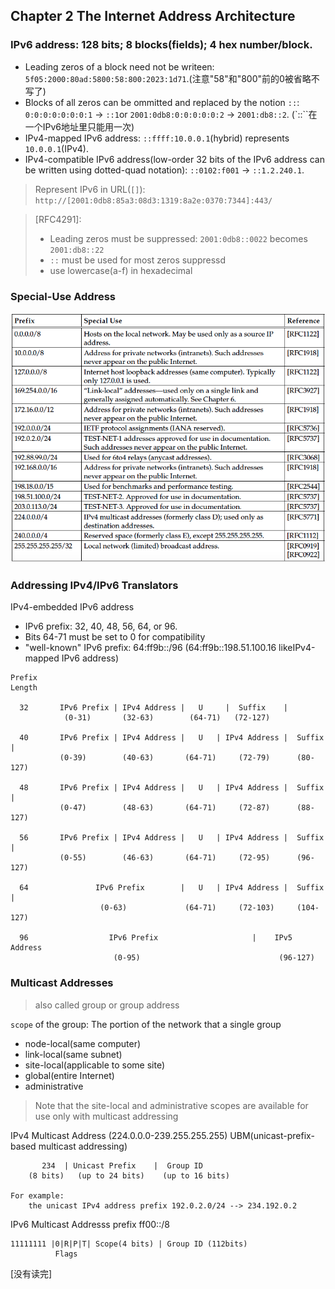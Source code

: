 ## Chapter 2 The Internet Address Architecture
### IPv6 address: 128 bits; 8 blocks(fields); 4 hex number/block.

* Leading zeros of a block need not be writeen: `5f05:2000:80ad:5800:58:800:2023:1d71`.(注意"58"和"800"前的0被省略不写了)
* Blocks of all zeros can be ommitted and replaced by the notion `::`: `0:0:0:0:0:0:0:1` -> `::1`or `2001:0db8:0:0:0:0:0:2` -> `2001:db8::2`. (`::``在一个IPv6地址里只能用一次)
* IPv4-mapped IPv6 address: `::ffff:10.0.0.1`(hybrid) represents `10.0.0.1`(IPv4).
* IPv4-compatible IPv6 address(low-order 32 bits of the IPv6 address can be written using dotted-quad notation): `::0102:f001` -> `::1.2.240.1`.

> Represent IPv6 in URL(`[]`): `http://[2001:0db8:85a3:08d3:1319:8a2e:0370:7344]:443/`

> [RFC4291]:
> 
> * Leading zeros must be suppressed: `2001:0db8::0022` becomes
`2001:db8::22`
> * `::` must be used for most zeros suppressd
> * use lowercase(a-f) in hexadecimal

### Special-Use Address
![IPv4 special-use addresses](images/ipv4_special-use_addresses.png)

### Addressing IPv4/IPv6 Translators
IPv4-embedded IPv6 address

* IPv6 prefix: 32, 40, 48, 56, 64, or 96.
* Bits 64-71 must be set to 0 for compatibility
* "well-known" IPv6 prefix: 64:ff9b::/96 (64:ff9b::198.51.100.16 likeIPv4-mapped IPv6 address)
```
Prefix
Length

  32       IPv6 Prefix | IPv4 Address |   U     |  Suffix    |
            (0-31)       (32-63)        (64-71)   (72-127)

  40       IPv6 Prefix | IPv4 Address |   U   | IPv4 Address |  Suffix  |
           (0-39)        (40-63)       (64-71)     (72-79)      (80-127)

  48       IPv6 Prefix | IPv4 Address |   U   | IPv4 Address |  Suffix  |
           (0-47)        (48-63)       (64-71)     (72-87)      (88-127)

  56       IPv6 Prefix | IPv4 Address |   U   | IPv4 Address |  Suffix  |
           (0-55)        (46-63)       (64-71)     (72-95)      (96-127)

  64               IPv6 Prefix        |   U   | IPv4 Address |  Suffix  |
                    (0-63)             (64-71)     (72-103)     (104-127)

  96                  IPv6 Prefix                     |    IPv5 Address
                       (0-95)                               (96-127)
```

### Multicast Addresses
> also called group or group address

`scope` of the group: The portion of the network that a single group

* node-local(same computer)
* link-local(same subnet)
* site-local(applicable to some site)
* global(entire Internet)
* administrative

> Note that the site-local and administrative scopes are available for use only with multicast addressing

IPv4 Multicast Address (224.0.0.0-239.255.255.255)
UBM(unicast-prefix-based multicast addressing)
```
       234  | Unicast Prefix    |  Group ID      
    (8 bits)   (up to 24 bits)    (up to 16 bits)

For example:
    the unicast IPv4 address prefix 192.0.2.0/24 --> 234.192.0.2
```

IPv6 Multicast Addresss
prefix ff00::/8
```
11111111 |0|R|P|T| Scope(4 bits) | Group ID (112bits)
          Flags
```
[没有读完]
